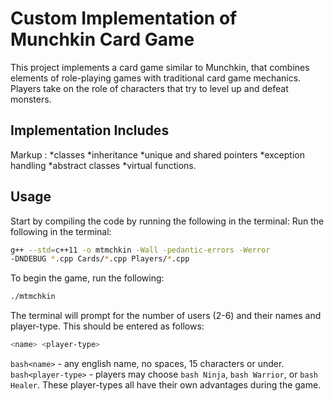 <!-- # Systems-Programming-HW-4

basic version of munchkin card game,
implementation includes classes, inheritance, unique and shared pointers, and exceptions.
use of abstract classes and virtual functions.






 -->
# Custom Implementation of Munchkin Card Game
This project implements a card game similar to Munchkin, that combines elements of role-playing games with traditional card game mechanics. Players take on the role of characters that try to level up and defeat monsters. 

## Implementation Includes
Markup : *classes
         *inheritance
         *unique and shared pointers
         *exception handling
         *abstract classes
         *virtual functions.

## Usage
Start by compiling the code by running the following in the terminal:
Run the following in the terminal:
```bash
g++ --std=c++11 -o mtmchkin -Wall -pedantic-errors -Werror
-DNDEBUG *.cpp Cards/*.cpp Players/*.cpp 
```
To begin the game, run the following:
```bash
./mtmchkin
```
The terminal will prompt for the number of users (2-6) and their names and player-type. This should be entered as follows:
```bash
<name> <player-type>
```

```bash<name>``` - any english name, no spaces, 15 characters or under.
```bash<player-type>``` - players may choose ```bash Ninja```, ```bash Warrior```, or ```bash Healer```. These player-types all have their own advantages during the game.
